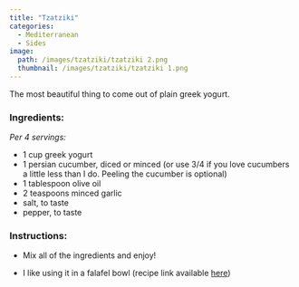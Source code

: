 ```yaml
---
title: "Tzatziki"
categories:
  - Mediterranean
  - Sides
image:
  path: /images/tzatziki/tzatziki 2.png
  thumbnail: /images/tzatziki/tzatziki 1.png
---
```


The most beautiful thing to come out of plain greek yogurt.

### Ingredients:

_Per 4 servings:_

* 1 cup greek yogurt
* 1 persian cucumber, diced or minced (or use 3/4 if you love cucumbers a little less than I do. Peeling the cucumber is optional)
* 1 tablespoon olive oil
* 2 teaspoons minced garlic
* salt, to taste
* pepper, to taste



### Instructions:

* Mix all of the ingredients and enjoy! 

* I like using it in a falafel bowl (recipe link available [here](https://prernaadvani.github.io/mediterranean/vegan/falafel-bowl/))
